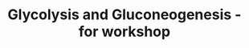 ---
annotations:
- type: Pathway Ontology
  value: glycolysis/gluconeogenesis pathway
- type: Pathway Ontology
  value: gluconeogenesis pathway
authors:
- Khanspers
- MaintBot
description: Partial representation of glycolysis and gluconeogenesis. For use in
  workshop setting.
last-edited: 2020-05-18
organisms:
- Homo sapiens
redirect_from:
- /index.php/Pathway:WP4361
- /instance/WP4361
schema-jsonld:
- '@context': https://schema.org/
  '@id': https://wikipathways.github.io/pathways/WP4361.html
  '@type': Dataset
  creator:
    '@type': Organization
    name: WikiPathways
  description: Partial representation of glycolysis and gluconeogenesis. For use in
    workshop setting.
  keywords:
  - SLC2A1
  - Dihydroxyacetone-P
  - MPC1
  - LDHA
  - MPC2
  - LDHAL6B
  - Glycogen metabolism
  - PGK2
  - Glucose-6P
  - 2P-Glycerate
  - Lactate
  - PKLR
  - PGAM1
  - LDHB
  - SLC2A4
  - LDHC
  - Pentose Phosphate Pathway
  - GCK
  - ENO2
  - PKM2
  - HK2
  - FBP1
  - PFKP
  - HK1
  - 1,3BP-Glycerate
  - PGK1
  - SLC2A3
  - SLC2A2
  - G6PC
  - PCK1
  - TPI1
  - ENO1
  - ALDOB
  - Glucose
  - Fructose 6P (open)
  - FBP2
  - Triglyceride synthesis
  - PFKL
  - 3P-Glycerate
  - PGAM2
  - ALDOC
  - GPI
  - PGI
  - PFKM
  - GAPDH
  - ENO3
  - Glyceraldehyde 3P
  - Fructose-1,6BP
  - Aspartate
  - Glucose-6P (open)
  - ALDOA
  - Fructose 6P
  - GOT1
  - SLC2A5
  - Malate
  - Pyruvate
  - P-enolpyruvate
  - HK3
  - Oxaloacetate
  - MDH1
  license: CC0
  name: Glycolysis and Gluconeogenesis - for workshop
seo: CreativeWork
title: Glycolysis and Gluconeogenesis - for workshop
wpid: WP4361
---